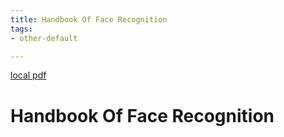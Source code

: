 ```yaml
---
title: Handbook Of Face Recognition
tags:
- other-default

---
```


[local pdf](../../../pdfs/Handbook-of-Face-Recognition-2nd.pdf)

# Handbook Of Face Recognition
